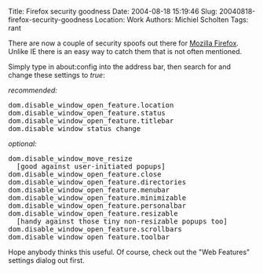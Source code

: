 Title: Firefox security goodness
Date: 2004-08-18 15:19:46
Slug: 20040818-firefox-security-goodness
Location: Work
Authors: Michiel Scholten
Tags: rant

<p>There are now a couple of security spoofs out there for <a href="http://www.mozilla.org/products/firefox/">Mozilla Firefox</a>. Unlike IE there is an easy way to catch them that is not often mentioned.</p>
<p>Simply type in about:config into the address bar, then search for and change these settings to <em>true</em>:</p>
<p><em>recommended:</em></p>
<pre>
dom.disable_window_open_feature.location
dom.disable_window_open_feature.status
dom.disable_window_open_feature.titlebar
dom.disable_window_status_change
</pre>
<p><em>optional:</em></p>
<pre>
dom.disable_window_move_resize
  [good against user-initiated popups]
dom.disable_window_open_feature.close
dom.disable_window_open_feature.directories
dom.disable_window_open_feature.menubar
dom.disable_window_open_feature.minimizable
dom.disable_window_open_feature.personalbar
dom.disable_window_open_feature.resizable
  [handy against those tiny non-resizable popups too]
dom.disable_window_open_feature.scrollbars
dom.disable_window_open_feature.toolbar
</pre>

<p>Hope anybody thinks this useful. Of course, check out the "Web Features" settings dialog out first.</p>
